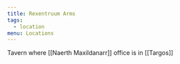 ```yaml
---
title: Rexentruum Arms
tags:
  - location
menu: Locations
---
```


Tavern where [[Naerth Maxildanarr]] office is in [[Targos]]

